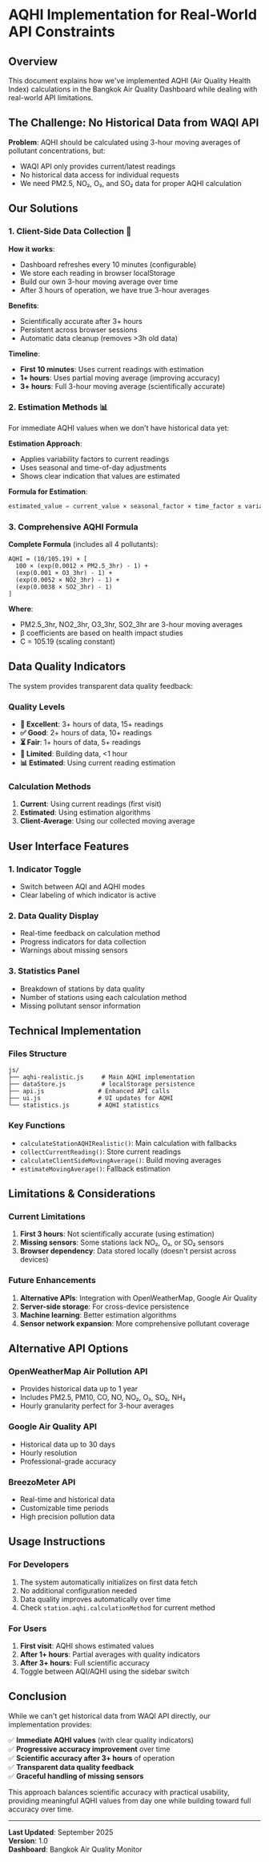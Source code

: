 # AQHI Implementation for Real-World API Constraints

## Overview

This document explains how we've implemented AQHI (Air Quality Health Index) calculations in the Bangkok Air Quality Dashboard while dealing with real-world API limitations.

## The Challenge: No Historical Data from WAQI API

**Problem**: AQHI should be calculated using 3-hour moving averages of pollutant concentrations, but:
- WAQI API only provides current/latest readings
- No historical data access for individual requests
- We need PM2.5, NO₂, O₃, and SO₂ data for proper AQHI calculation

## Our Solutions

### 1. Client-Side Data Collection 🔄

**How it works**:
- Dashboard refreshes every 10 minutes (configurable)
- We store each reading in browser localStorage
- Build our own 3-hour moving average over time
- After 3 hours of operation, we have true 3-hour averages

**Benefits**:
- Scientifically accurate after 3+ hours
- Persistent across browser sessions
- Automatic data cleanup (removes >3h old data)

**Timeline**:
- **First 10 minutes**: Uses current readings with estimation
- **1+ hours**: Uses partial moving average (improving accuracy)
- **3+ hours**: Full 3-hour moving average (scientifically accurate)

### 2. Estimation Methods 📊

For immediate AQHI values when we don't have historical data yet:

**Estimation Approach**:
- Applies variability factors to current readings
- Uses seasonal and time-of-day adjustments
- Shows clear indication that values are estimated

**Formula for Estimation**:
```javascript
estimated_value = current_value × seasonal_factor × time_factor ± variability
```

### 3. Comprehensive AQHI Formula

**Complete Formula** (includes all 4 pollutants):
```
AQHI = (10/105.19) × [
  100 × (exp(0.0012 × PM2.5_3hr) - 1) +
  (exp(0.001 × O3_3hr) - 1) +
  (exp(0.0052 × NO2_3hr) - 1) +
  (exp(0.0038 × SO2_3hr) - 1)
]
```

**Where**:
- PM2.5_3hr, NO2_3hr, O3_3hr, SO2_3hr are 3-hour moving averages
- β coefficients are based on health impact studies
- C = 105.19 (scaling constant)

## Data Quality Indicators

The system provides transparent data quality feedback:

### Quality Levels
- **🎯 Excellent**: 3+ hours of data, 15+ readings
- **✅ Good**: 2+ hours of data, 10+ readings  
- **⏳ Fair**: 1+ hours of data, 5+ readings
- **🔄 Limited**: Building data, <1 hour
- **📊 Estimated**: Using current reading estimation

### Calculation Methods
1. **Current**: Using current readings (first visit)
2. **Estimated**: Using estimation algorithms
3. **Client-Average**: Using our collected moving average

## User Interface Features

### 1. Indicator Toggle
- Switch between AQI and AQHI modes
- Clear labeling of which indicator is active

### 2. Data Quality Display
- Real-time feedback on calculation method
- Progress indicators for data collection
- Warnings about missing sensors

### 3. Statistics Panel
- Breakdown of stations by data quality
- Number of stations using each calculation method
- Missing pollutant sensor information

## Technical Implementation

### Files Structure
```
js/
├── aqhi-realistic.js     # Main AQHI implementation
├── dataStore.js          # localStorage persistence
├── api.js               # Enhanced API calls
├── ui.js                # UI updates for AQHI
└── statistics.js        # AQHI statistics
```

### Key Functions
- `calculateStationAQHIRealistic()`: Main calculation with fallbacks
- `collectCurrentReading()`: Store current readings
- `calculateClientSideMovingAverage()`: Build moving averages
- `estimateMovingAverage()`: Fallback estimation

## Limitations & Considerations

### Current Limitations
1. **First 3 hours**: Not scientifically accurate (using estimation)
2. **Missing sensors**: Some stations lack NO₂, O₃, or SO₂ sensors
3. **Browser dependency**: Data stored locally (doesn't persist across devices)

### Future Enhancements
1. **Alternative APIs**: Integration with OpenWeatherMap, Google Air Quality
2. **Server-side storage**: For cross-device persistence
3. **Machine learning**: Better estimation algorithms
4. **Sensor network expansion**: More comprehensive pollutant coverage

## Alternative API Options

### OpenWeatherMap Air Pollution API
- Provides historical data up to 1 year
- Includes PM2.5, PM10, CO, NO, NO₂, O₃, SO₂, NH₃
- Hourly granularity perfect for 3-hour averages

### Google Air Quality API  
- Historical data up to 30 days
- Hourly resolution
- Professional-grade accuracy

### BreezoMeter API
- Real-time and historical data
- Customizable time periods
- High precision pollution data

## Usage Instructions

### For Developers
1. The system automatically initializes on first data fetch
2. No additional configuration needed
3. Data quality improves automatically over time
4. Check `station.aqhi.calculationMethod` for current method

### For Users
1. **First visit**: AQHI shows estimated values
2. **After 1+ hours**: Partial averages with quality indicators
3. **After 3+ hours**: Full scientific accuracy
4. Toggle between AQI/AQHI using the sidebar switch

## Conclusion

While we can't get historical data from WAQI API directly, our implementation provides:

✅ **Immediate AQHI values** (with clear quality indicators)  
✅ **Progressive accuracy improvement** over time  
✅ **Scientific accuracy after 3+ hours** of operation  
✅ **Transparent data quality feedback**  
✅ **Graceful handling of missing sensors**  

This approach balances scientific accuracy with practical usability, providing meaningful AQHI values from day one while building toward full accuracy over time.

---

**Last Updated**: September 2025  
**Version**: 1.0  
**Dashboard**: Bangkok Air Quality Monitor